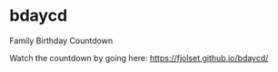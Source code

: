 # bdaycd
Family Birthday Countdown

Watch the countdown by going here: https://fjolset.github.io/bdaycd/
